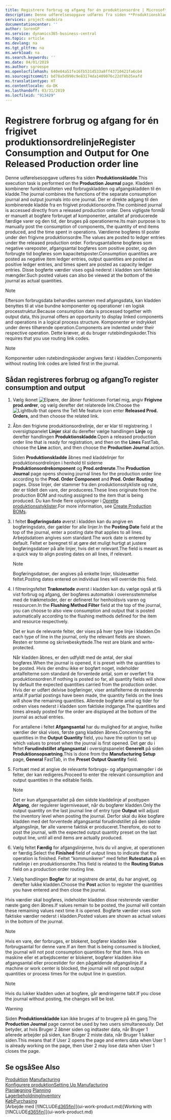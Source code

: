 ```yaml
---
title: Registrere forbrug og afgang for én produktionsordre | Microsoft Docs
description: Denne udførelsesopgave udføres fra siden **Produktionskladde**. Kladden kombinerer funktionaliteten ved forbrugskladden og afgangskladden til én kladde. Der er direkte adgang til den kombinerede kladde fra en frigivet produktionsordre. Dens vigtigste formål er manuelt at bogføre forbruget af komponenter, antallet af producerede færdige varer og den tid, der bruges på operationerne.
services: project-madeira
documentationcenter: ''
author: SorenGP
ms.service: dynamics365-business-central
ms.topic: article
ms.devlang: na
ms.tgt_pltfrm: na
ms.workload: na
ms.search.keywords: ''
ms.date: 04/01/2019
ms.author: sgroespe
ms.openlocfilehash: 640e04a51fe16fb531d533a8ff43710421fa6cb4
ms.sourcegitcommit: bd78a5d990c9e83174da1409076c22df8b35eafd
ms.translationtype: HT
ms.contentlocale: da-DK
ms.lasthandoff: 03/31/2019
ms.locfileid: "913429"
---
```

# <a name="register-consumption-and-output-for-one-released-production-order-line"></a><span data-ttu-id="3cb36-106">Registrere forbrug og afgang for én frigivet produktionsordrelinje</span><span class="sxs-lookup"><span data-stu-id="3cb36-106">Register Consumption and Output for One Released Production order line</span></span>
<span data-ttu-id="3cb36-107">Denne udførelsesopgave udføres fra siden **Produktionskladde**.</span><span class="sxs-lookup"><span data-stu-id="3cb36-107">This execution task is performed on the **Production Journal** page.</span></span> <span data-ttu-id="3cb36-108">Kladden kombinerer funktionaliteten ved forbrugskladden og afgangskladden til én kladde.</span><span class="sxs-lookup"><span data-stu-id="3cb36-108">The journal combines the functions of the separate consumption journal and output journals into one journal.</span></span> <span data-ttu-id="3cb36-109">Der er direkte adgang til den kombinerede kladde fra en frigivet produktionsordre.</span><span class="sxs-lookup"><span data-stu-id="3cb36-109">The combined journal is accessed directly from a released production order.</span></span> <span data-ttu-id="3cb36-110">Dens vigtigste formål er manuelt at bogføre forbruget af komponenter, antallet af producerede færdige varer og den tid, der bruges på operationerne.</span><span class="sxs-lookup"><span data-stu-id="3cb36-110">Its main purpose is to manually post the consumption of components, the quantity of end items produced, and the time spent in operations.</span></span> <span data-ttu-id="3cb36-111">Værdierne bogføres til poster under den frigivne produktionsordre.</span><span class="sxs-lookup"><span data-stu-id="3cb36-111">The values are posted to ledger entries under the released production order.</span></span> <span data-ttu-id="3cb36-112">Forbrugsantallene bogføres som negative vareposter, afgangsantal bogføres som positive poster, og den forbrugte tid bogføres som kapacitetsposter.</span><span class="sxs-lookup"><span data-stu-id="3cb36-112">Consumption quantities are posted as negative item ledger entries, output quantities are posted as positive ledger entries, and times spent are posted as capacity ledger entries.</span></span> <span data-ttu-id="3cb36-113">Disse bogførte værdier vises også nederst i kladden som faktiske mængder.</span><span class="sxs-lookup"><span data-stu-id="3cb36-113">Such posted values can also be viewed at the bottom of the journal as actual quantities.</span></span>  

> [!NOTE]  
>  <span data-ttu-id="3cb36-114">Eftersom forbrugsdata behandles sammen med afgangsdata, kan kladden benyttes til at vise bundne komponenter og operationer i en logisk processtruktur.</span><span class="sxs-lookup"><span data-stu-id="3cb36-114">Because consumption data is processed together with output data, this journal offers an opportunity to display linked components and operations in a logical process structure.</span></span> <span data-ttu-id="3cb36-115">Komponenter er indrykket under deres tilhørende operation.</span><span class="sxs-lookup"><span data-stu-id="3cb36-115">Components are indented under their respective operation.</span></span> <span data-ttu-id="3cb36-116">Dette kræver, at du bruger rutebindingskoder.</span><span class="sxs-lookup"><span data-stu-id="3cb36-116">This requires that you use routing link codes.</span></span>  

> [!NOTE]  
>  <span data-ttu-id="3cb36-117">Komponenter uden rutebindingskoder angives først i kladden.</span><span class="sxs-lookup"><span data-stu-id="3cb36-117">Components without routing link codes are listed first in the journal.</span></span>  

## <a name="to-register-consumption-and-output"></a><span data-ttu-id="3cb36-118">Sådan registreres forbrug og afgang</span><span class="sxs-lookup"><span data-stu-id="3cb36-118">To register consumption and output</span></span>  
1.  <span data-ttu-id="3cb36-119">Vælg ikonet ![Elpære, der åbner funktionen Fortæl mig](media/ui-search/search_small.png "Fortæl mig, hvad du vil foretage dig"), angiv **Frigivne prod.ordrer**, og vælg derefter det relaterede link.</span><span class="sxs-lookup"><span data-stu-id="3cb36-119">Choose the ![Lightbulb that opens the Tell Me feature](media/ui-search/search_small.png "Tell me what you want to do") icon enter **Released Prod. Orders**, and then choose the related link.</span></span>  
2.  <span data-ttu-id="3cb36-120">Åbn den frigivne produktionsordrelinje, der er klar til registrering. I oversigtspanelet **Linjer** skal du derefter vælge handlingen **Linje** og derefter handlingen **Produktionskladde**.</span><span class="sxs-lookup"><span data-stu-id="3cb36-120">Open a released production order line that is ready for registration, and then on the **Lines** FastTab, choose the **Line** action, and then choose the **Production Journal** action.</span></span>  

    <span data-ttu-id="3cb36-121">Siden **Produktionskladde** åbnes med kladdelinjer for produktionsordrelinjen i henhold til siderne **Produktionsordrekomponent** og **Prod.ordrerute**.</span><span class="sxs-lookup"><span data-stu-id="3cb36-121">The **Production Journal** page opens showing journal lines for the production order line according to the **Prod. Order Component** and **Prod. Order Routing** pages.</span></span> <span data-ttu-id="3cb36-122">Disse linjer, der stammer fra den produktionsstykliste og rute, der er tildelt den vare, der produceres.</span><span class="sxs-lookup"><span data-stu-id="3cb36-122">These lines originate from the production BOM and routing assigned to the item that is being produced.</span></span> <span data-ttu-id="3cb36-123">Du kan finde flere oplysninger i [Oprette produktionsstyklister](production-how-to-create-routings.md).</span><span class="sxs-lookup"><span data-stu-id="3cb36-123">For more information, see [Create Production BOMs](production-how-to-create-routings.md).</span></span>  

3.  <span data-ttu-id="3cb36-124">I feltet **Bogføringsdato** øverst i kladden kan du angive en bogføringsdato, der gælder for alle linjer.</span><span class="sxs-lookup"><span data-stu-id="3cb36-124">In the **Posting Date** field at the top of the journal, enter a posting date that applies to all lines.</span></span> <span data-ttu-id="3cb36-125">Arbejdsdatoen angives som standard.</span><span class="sxs-lookup"><span data-stu-id="3cb36-125">The work date is entered by default.</span></span> <span data-ttu-id="3cb36-126">Feltet er beregnet til at gøre det muligt hurtigt at justere bogføringsdatoer på alle linjer, hvis det er relevant.</span><span class="sxs-lookup"><span data-stu-id="3cb36-126">The field is meant as a quick way to align posting dates on all lines, if relevant.</span></span>  

    > [!NOTE]  
    >  <span data-ttu-id="3cb36-127">Bogføringsdatoer, der angives på enkelte linjer, tilsidesætter feltet.</span><span class="sxs-lookup"><span data-stu-id="3cb36-127">Posting dates entered on individual lines will override this field.</span></span>  

4.  <span data-ttu-id="3cb36-128">I filtreringsfeltet **Trækmetode** øverst i kladden kan du vælge også at få vist forbrug og afgang, der bogføres automatisk i overensstemmelse med de trækmetoder, der er defineret for henholdsvis varen og ressourcen.</span><span class="sxs-lookup"><span data-stu-id="3cb36-128">In the **Flushing Method Filter** field at the top of the journal, you can choose to also view consumption and output that is posted automatically according to the flushing methods defined for the item and resource respectively.</span></span>  

    <span data-ttu-id="3cb36-129">Det er kun de relevante felter, der vises på hver type linje i kladden.</span><span class="sxs-lookup"><span data-stu-id="3cb36-129">On each type of line in the journal, only the relevant fields are shown.</span></span> <span data-ttu-id="3cb36-130">Resten er tomme og skrivebeskyttede.</span><span class="sxs-lookup"><span data-stu-id="3cb36-130">The rest are blank and write-protected.</span></span>  

    <span data-ttu-id="3cb36-131">Når kladden åbnes, er den udfyldt med de antal, der skal bogføres.</span><span class="sxs-lookup"><span data-stu-id="3cb36-131">When the journal is opened, it is preset with the quantities to be posted.</span></span> <span data-ttu-id="3cb36-132">Hvis der endnu ikke er bogført noget, indeholder antalfelterne som standard de forventede antal, som er overført fra produktionsordren.</span><span class="sxs-lookup"><span data-stu-id="3cb36-132">If nothing is posted so far, all quantity fields will show by default the expected quantities carried from the production order.</span></span> <span data-ttu-id="3cb36-133">Hvis der er udført delvise bogføringer, viser antalfelterne de resterende antal.</span><span class="sxs-lookup"><span data-stu-id="3cb36-133">If partial postings have been made, the quantity fields on the lines will show the remaining quantities.</span></span> <span data-ttu-id="3cb36-134">Allerede bogførte antal og tider for ordren vises nederst i kladden som faktiske indgange.</span><span class="sxs-lookup"><span data-stu-id="3cb36-134">The quantities and times already posted for the order are displayed at the bottom of the journal as actual entries.</span></span>  

    <span data-ttu-id="3cb36-135">For antallene i feltet **Afgangsantal** har du mulighed for at angive, hvilke værdier der skal vises, første gang kladden åbnes.</span><span class="sxs-lookup"><span data-stu-id="3cb36-135">Concerning the quantities in the **Output Quantity** field, you have the option to set up which values to preset when the journal is first opened.</span></span> <span data-ttu-id="3cb36-136">Det gør du i feltet **Forudindstillet afgangsantal** i oversigtspanelet **Generelt** på siden **Produktionsopsætning**.</span><span class="sxs-lookup"><span data-stu-id="3cb36-136">This is done from the **Manufacturing Setup** page, **General** FastTab, in the **Preset Output Quantity** field.</span></span>

5.  <span data-ttu-id="3cb36-137">Fortsæt med at angive de relevante forbrugs- og afgangsmængder i de felter, der kan redigeres.</span><span class="sxs-lookup"><span data-stu-id="3cb36-137">Proceed to enter the relevant consumption and output quantities in the editable fields.</span></span>  

    > [!NOTE]  
    >  <span data-ttu-id="3cb36-138">Det er kun afgangsantallet på den sidste kladdelinje af posttypen **Afgang**, der regulerer lagerniveauet, når du bogfører kladden.</span><span class="sxs-lookup"><span data-stu-id="3cb36-138">Only the output quantity on the last journal line of entry type **Output** will adjust the inventory level when posting the journal.</span></span> <span data-ttu-id="3cb36-139">Derfor skal du ikke bogføre kladden med det forventede afgangsantal forudindstillet på den sidste afgangslinje, før alle varerne faktisk er produceret.</span><span class="sxs-lookup"><span data-stu-id="3cb36-139">Therefore, do not to post the journal, with the expected output quantity preset on the last output line, until all end items are actually produced.</span></span>  

6.  <span data-ttu-id="3cb36-140">Vælg feltet **Færdig** for afgangslinjerne, hvis du vil angive, at operationen er færdig.</span><span class="sxs-lookup"><span data-stu-id="3cb36-140">Select the **Finished** field of output lines to indicate that the operation is finished.</span></span> <span data-ttu-id="3cb36-141">Feltet "kommunikerer" med feltet **Rutestatus** på en rutelinje i en produktionsordre.</span><span class="sxs-lookup"><span data-stu-id="3cb36-141">This field is related to the **Routing Status** field on a production order routing line.</span></span>  
7.  <span data-ttu-id="3cb36-142">Vælg handlingen **Bogfør** for at registrere de antal, du har angivet, og derefter lukke kladden.</span><span class="sxs-lookup"><span data-stu-id="3cb36-142">Choose the **Post** action to register the quantities you have entered and then close the journal.</span></span>  

<span data-ttu-id="3cb36-143">Hvis værdier skal bogføres, indeholder kladden disse resterende værdier næste gang den åbnes.</span><span class="sxs-lookup"><span data-stu-id="3cb36-143">If values remain to be posted, the journal will contain these remaining values next time it is opened.</span></span> <span data-ttu-id="3cb36-144">Bogførte værdier vises som faktiske værdier nederst i kladden.</span><span class="sxs-lookup"><span data-stu-id="3cb36-144">Posted values are shown as actual values in the bottom of the journal.</span></span>  

> [!NOTE]  
>  <span data-ttu-id="3cb36-145"> Hvis en vare, der forbruges, er blokeret, bogfører kladden ikke forbrugsantal for denne vare.</span><span class="sxs-lookup"><span data-stu-id="3cb36-145">If an item that is being consumed is blocked, the journal will not post consumption quantities for that item.</span></span> <span data-ttu-id="3cb36-146">Hvis en maskine eller et arbejdscenter er blokeret, bogfører kladden ikke afgangsantal eller procestider for den pågældende afgangslinje.</span><span class="sxs-lookup"><span data-stu-id="3cb36-146">If a machine or work center is blocked, the journal will not post output quantities or process times for the output line in question.</span></span>  

> [!NOTE]  
>  <span data-ttu-id="3cb36-147">Hvis du lukker kladden uden at bogføre, går ændringerne tabt.</span><span class="sxs-lookup"><span data-stu-id="3cb36-147">If you close the journal without posting, the changes will be lost.</span></span>  

> [!WARNING]  
>  <span data-ttu-id="3cb36-148">Siden **Produktionskladde** kan ikke bruges af to brugere på én gang.</span><span class="sxs-lookup"><span data-stu-id="3cb36-148">The **Production Journal** page cannot be used by two users simultaneously.</span></span> <span data-ttu-id="3cb36-149">Det betyder, at hvis Bruger 2 åbner siden og indtaster data, når Bruger 1 allerede arbejder på siden, kan Bruger 2 miste data, når Bruger 1 lukker siden.</span><span class="sxs-lookup"><span data-stu-id="3cb36-149">This means that if User 2 opens the page and enters data when User 1 is already working on the page, then User 2 may lose data when User 1 closes the page.</span></span>  

## <a name="see-also"></a><span data-ttu-id="3cb36-150">Se også</span><span class="sxs-lookup"><span data-stu-id="3cb36-150">See Also</span></span>  
<span data-ttu-id="3cb36-151">[Produktion](production-manage-manufacturing.md)  </span><span class="sxs-lookup"><span data-stu-id="3cb36-151">[Manufacturing](production-manage-manufacturing.md)  </span></span>  
[<span data-ttu-id="3cb36-152">Konfigurere produktion</span><span class="sxs-lookup"><span data-stu-id="3cb36-152">Setting Up Manufacturing</span></span>](production-configure-production-processes.md)  
<span data-ttu-id="3cb36-153">[Planlægning](production-planning.md)    </span><span class="sxs-lookup"><span data-stu-id="3cb36-153">[Planning](production-planning.md)    </span></span>  
[<span data-ttu-id="3cb36-154">Lagerbeholdning</span><span class="sxs-lookup"><span data-stu-id="3cb36-154">Inventory</span></span>](inventory-manage-inventory.md)  
[<span data-ttu-id="3cb36-155">Køb</span><span class="sxs-lookup"><span data-stu-id="3cb36-155">Purchasing</span></span>](purchasing-manage-purchasing.md)  
<span data-ttu-id="3cb36-156">[Arbejde med [!INCLUDE[d365fin](includes/d365fin_md.md)]](ui-work-product.md)</span><span class="sxs-lookup"><span data-stu-id="3cb36-156">[Working with [!INCLUDE[d365fin](includes/d365fin_md.md)]](ui-work-product.md)</span></span>
